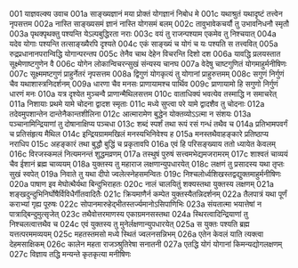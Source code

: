 001  	याज्ञवल्क्य उवाच
001a	साङ्ख्यज्ञानं मया प्रोक्तं योगज्ञानं निबोध मे
001c	यथाश्रुतं यथादृष्टं तत्त्वेन नृपसत्तम
002a	नास्ति साङ्ख्यसमं ज्ञानं नास्ति योगसमं बलम्
002c	तावुभावेकचर्यौ तु उभावनिधनौ स्मृतौ
003a	पृथक्पृथक्तु पश्यन्ति येऽल्पबुद्धिरता नराः
003c	वयं तु राजन्पश्याम एकमेव तु निश्चयात्
004a	यदेव योगाः पश्यन्ति तत्साङ्ख्यैरपि दृश्यते
004c	एकं साङ्ख्यं च योगं च यः पश्यति स तत्त्ववित्
005a	रुद्रप्रधानानपरान्विद्धि योगान्परन्तप
005c	तेनैव चाथ देहेन विचरन्ति दिशो दश
006a	यावद्धि प्रलयस्तात सूक्ष्मेणाष्टगुणेन वै
006c	योगेन लोकान्विचरन्सुखं संन्यस्य चानघ
007a	वेदेषु चाष्टगुणितं योगमाहुर्मनीषिणः
007c	सूक्ष्ममष्टगुणं प्राहुर्नेतरं नृपसत्तम
008a	द्विगुणं योगकृत्यं तु योगानां प्राहुरुत्तमम्
008c	सगुणं निर्गुणं चैव यथाशास्त्रनिदर्शनम्
009a	धारणा चैव मनसः प्राणायामश्च पार्थिव
009c	प्राणायामो हि सगुणो निर्गुणं धारणं मनः
010a	यत्र दृश्येत मुञ्चन्वै प्राणान्मैथिलसत्तम
010c	वाताधिक्यं भवत्येव तस्माद्धि न समाचरेत्
011a	निशायाः प्रथमे यामे चोदना द्वादश स्मृताः
011c	मध्ये सुप्त्वा परे यामे द्वादशैव तु चोदनाः
012a	तदेवमुपशान्तेन दान्तेनैकान्तशीलिना
012c	आत्मारामेण बुद्धेन योक्तव्योऽऽत्मा न संशयः
013a	पञ्चानामिन्द्रियाणां तु दोषानाक्षिप्य पञ्चधा
013c	शब्दं स्पर्शं तथा रूपं रसं गन्धं तथैव च
014a	प्रतिभामपवर्गं च प्रतिसंहृत्य मैथिल
014c	इन्द्रियग्राममखिलं मनस्यभिनिवेश्य ह
015a	मनस्तथैवाहङ्कारे प्रतिष्ठाप्य नराधिप
015c	अहङ्कारं तथा बुद्धौ बुद्धिं च प्रकृतावपि
016a	एवं हि परिसङ्ख्याय ततो ध्यायेत केवलम्
016c	विरजस्कमलं नित्यमनन्तं शुद्धमव्रणम्
017a	तस्थुषं पुरुषं सत्त्वमभेद्यमजरामरम्
017c	शाश्वतं चाव्ययं चैव ईशानं ब्रह्म चाव्ययम्
018a	युक्तस्य तु महाराज लक्षणान्युपधारयेत्
018c	लक्षणं तु प्रसादस्य यथा तृप्तः सुखं स्वपेत्
019a	निवाते तु यथा दीपो ज्वलेत्स्नेहसमन्वितः
019c	निश्चलोर्ध्वशिखस्तद्वद्युक्तमाहुर्मनीषिणः
020a	पाषाण इव मेघोत्थैर्यथा बिन्दुभिराहतः
020c	नालं चालयितुं शक्यस्तथा युक्तस्य लक्षणम्
021a	शङ्खदुन्दुभिनिर्घोषैर्विविधैर्गीतवादितैः
021c	क्रियमाणैर्न कम्पेत युक्तस्यैतन्निदर्शनम्
022a	तैलपात्रं यथा पूर्णं कराभ्यां गृह्य पूरुषः
022c	सोपानमारुहेद्भीतस्तर्ज्यमानोऽसिपाणिभिः
023a	संयतात्मा भयात्तेषां न पात्राद्बिन्दुमुत्सृजेत्
023c	तथैवोत्तरमाणस्य एकाग्रमनसस्तथा
024a	स्थिरत्वादिन्द्रियाणां तु निश्चलत्वात्तथैव च
024c	एवं युक्तस्य तु मुनेर्लक्षणान्युपधारयेत्
025a	स युक्तः पश्यति ब्रह्म यत्तत्परममव्ययम्
025c	महतस्तमसो मध्ये स्थितं ज्वलनसन्निभम्
026a	एतेन केवलं याति त्यक्त्वा देहमसाक्षिकम्
026c	कालेन महता राजञ्श्रुतिरेषा सनातनी
027a	एतद्धि योगं योगानां किमन्यद्योगलक्षणम्
027c	विज्ञाय तद्धि मन्यन्ते कृतकृत्या मनीषिणः

